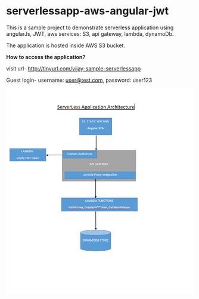 # serverlessapp-aws-angular-jwt

This is a sample project to demonstrate serverless application using angularJs, JWT, aws services: S3, api gateway, lambda, dynamoDb.

The application is hosted inside AWS S3 bucket.

**How to access the application?**

visit url- http://tinyurl.com/vijay-sample-serverlessapp

Guest login- 
username: user@test.com,
password: user123


![](https://github.com/ietvijay/serverlessapp-aws-angular-jwt/blob/master/ServerLessApp.png)

